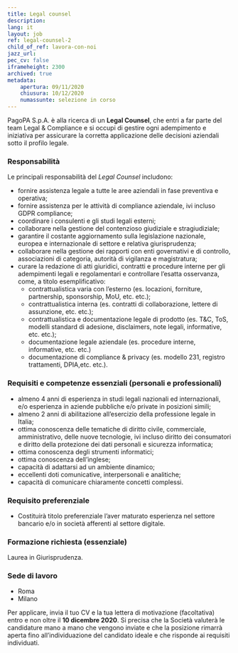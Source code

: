 ```yaml
---
title: Legal counsel
description:
lang: it
layout: job
ref: legal-counsel-2
child_of_ref: lavora-con-noi
jazz_url: 
pec_cv: false
iframeheight: 2300
archived: true
metadata:
    apertura: 09/11/2020
    chiusura: 10/12/2020
    numassunte: selezione in corso
---
```


PagoPA S.p.A. è alla ricerca di un **Legal Counsel**, che entri a far parte del team Legal & Compliance e si occupi di gestire ogni adempimento e iniziativa per assicurare la corretta applicazione delle decisioni aziendali sotto il profilo legale.


### Responsabilità
Le principali responsabilità del _Legal Counsel_ includono:
- fornire assistenza legale a tutte le aree aziendali in fase preventiva e operativa;
- fornire assistenza per le attività di compliance aziendale, ivi incluso GDPR compliance;
- coordinare i consulenti e gli studi legali esterni;
- collaborare nella gestione del contenzioso giudiziale e stragiudiziale; 
- garantire il costante aggiornamento sulla legislazione nazionale, europea e internazionale di settore e relativa giurisprudenza; 
- collaborare nella gestione dei rapporti con enti governativi e di controllo, associazioni di categoria, autorità di vigilanza e magistratura;
- curare la redazione di atti giuridici, contratti e procedure interne per gli adempimenti legali e regolamentari e controllare l’esatta osservanza, come, a titolo esemplificativo:
    - contrattualistica varia con l’esterno (es. locazioni, forniture, partnership, sponsorship, MoU, etc. etc.);
    - contrattualistica interna (es. contratti di collaborazione, lettere di assunzione, etc. etc.);
    - contrattualistica e documentazione legale di prodotto (es. T&C, ToS, modelli standard di adesione, disclaimers, note legali, informative, etc. etc.);
    - documentazione legale aziendale (es. procedure interne, informative, etc. etc.)
    - documentazione di compliance & privacy (es. modello 231, registro trattamenti, DPIA,etc. etc.).


### Requisiti e competenze essenziali (personali e professionali)
- almeno 4 anni di esperienza in studi legali nazionali ed internazionali, e/o esperienza in aziende pubbliche e/o private in posizioni simili;
- almeno 2 anni di abilitazione all’esercizio della professione legale in Italia;
- ottima conoscenza delle tematiche di diritto civile, commerciale, amministrativo, delle nuove tecnologie, ivi incluso diritto dei consumatori e diritto della protezione dei dati personali e sicurezza informatica;
- ottima conoscenza degli strumenti informatici;
- ottima conoscenza dell’inglese;
- capacità di adattarsi ad un ambiente dinamico;
- eccellenti doti comunicative, interpersonali e analitiche;
- capacità di comunicare chiaramente concetti complessi.


### Requisito preferenziale
- Costituirà titolo preferenziale l’aver maturato esperienza nel settore bancario e/o in società afferenti al settore digitale.

### Formazione richiesta (essenziale)
Laurea in Giurisprudenza. 


### Sede di lavoro
- Roma
- Milano

Per applicare, invia il tuo CV e la tua lettera di motivazione (facoltativa) entro e non oltre il **10 dicembre 2020**. Si precisa che la Società valuterà le candidature mano a mano che vengono inviate e che la posizione rimarrà aperta fino all’individuazione del candidato ideale e che risponde ai requisiti individuati.
